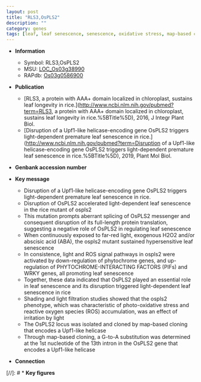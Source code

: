 ```yaml
---
layout: post
title: "RLS3,OsPLS2"
description: ""
category: genes
tags: [leaf, leaf senescence, senescence, oxidative stress, map-based cloning, stress, abscisic acid, reactive oxygen species, helicase]
---
```


* **Information**  
    + Symbol: RLS3,OsPLS2  
    + MSU: [LOC_Os03g38990](http://rice.uga.edu/cgi-bin/ORF_infopage.cgi?orf=LOC_Os03g38990)  
    + RAPdb: [Os03g0586900](http://rapdb.dna.affrc.go.jp/viewer/gbrowse_details/irgsp1?name=Os03g0586900)  

* **Publication**  
    + [RLS3, a protein with AAA+ domain localized in chloroplast, sustains leaf longevity in rice.](http://www.ncbi.nlm.nih.gov/pubmed?term=RLS3, a protein with AAA+ domain localized in chloroplast, sustains leaf longevity in rice.%5BTitle%5D), 2016, J Integr Plant Biol.
    + [Disruption of a Upf1-like helicase-encoding gene OsPLS2 triggers light-dependent premature leaf senescence in rice.](http://www.ncbi.nlm.nih.gov/pubmed?term=Disruption of a Upf1-like helicase-encoding gene OsPLS2 triggers light-dependent premature leaf senescence in rice.%5BTitle%5D), 2019, Plant Mol Biol.

* **Genbank accession number**  

* **Key message**  
    + Disruption of a Upf1-like helicase-encoding gene OsPLS2 triggers light-dependent premature leaf senescence in rice.
    + Disruption of OsPLS2 accelerated light-dependent leaf senescence in the rice mutant of ospls2
    + This mutation prompts aberrant splicing of OsPLS2 messenger and consequent disruption of its full-length protein translation, suggesting a negative role of OsPLS2 in regulating leaf senescence
    + When continuously exposed to far-red light, exogenous H2O2 and/or abscisic acid (ABA), the ospls2 mutant sustained hypersensitive leaf senescence
    + In consistence, light and ROS signal pathways in ospls2 were activated by down-regulation of phytochrome genes, and up-regulation of PHYTOCHROME-INTERACTING FACTORS (PIFs) and WRKY genes, all promoting leaf senescence
    + Together, these data indicated that OsPLS2 played an essential role in leaf senescence and its disruption triggered light-dependent leaf senescence in rice
    + Shading and light filtration studies showed that the ospls2 phenotype, which was characteristic of photo-oxidative stress and reactive oxygen species (ROS) accumulation, was an effect of irritation by light
    + The OsPLS2 locus was isolated and cloned by map-based cloning that encodes a Upf1-like helicase
    + Through map-based cloning, a G-to-A substitution was determined at the 1st nucleotide of the 13th intron in the OsPLS2 gene that encodes a Upf1-like helicase

* **Connection**  

[//]: # * **Key figures**  


